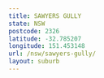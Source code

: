 ```yaml
---
title: SAWYERS GULLY
state: NSW
postcode: 2326
latitude: -32.785207
longitude: 151.453148
url: /nsw/sawyers-gully/
layout: suburb
---
```

